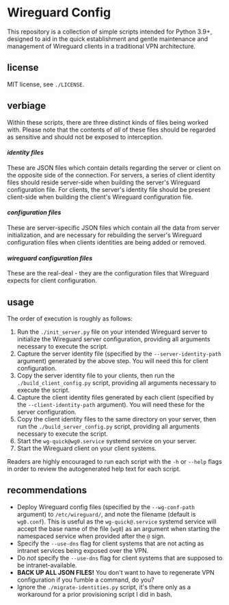# Wireguard Config

This repository is a collection of simple scripts intended for Python 3.9+, designed to aid in the quick establishment and gentle maintenance and management of Wireguard clients in a traditional VPN architecture.

## license

MIT license, see `./LICENSE`.

## verbiage

Within these scripts, there are three distinct kinds of files being worked with.  Please note that the contents of *all* of these files should be regarded as sensitive and should not be exposed to interception.

#### *identity files*

These are JSON files which contain details regarding the server or client on the opposite side of the connection.  For servers, a series of client identity files should reside server-side when building the server's Wireguard configuration file.  For clients, the server's identity file should be present client-side when building the client's Wireguard configuration file.

#### *configuration files*

These are server-specific JSON files which contain all the data from server initialization, and are necessary for rebuilding the server's Wireguard configuration files when clients identities are being added or removed.

#### *wireguard configuration files*

These are the real-deal - they are the configuration files that Wireguard expects for client configuration.

## usage

The order of execution is roughly as follows:

1. Run the `./init_server.py` file on your intended Wireguard server to initialize the Wireguard server configuration, providing all arguments necessary to execute the script.
2. Capture the server identity file (specified by the `--server-identity-path` argument) generated by the above step.  You will need this for client configuration.
3. Copy the server identity file to your clients, then run the `./build_client_config.py` script, providing all arguments necessary to execute the script.
4. Capture the client identity files generated by each client (specified by the `--client-identity-path` argument).  You will need these for the server configuration.
5. Copy the client identity files to the same directory on your server, then run the `./build_server_config.py` script, providing all arguments necessary to execute the script.
6. Start the `wg-quick@wg0.service` systemd service on your server.
7. Start the Wireguard client on your client systems.

Readers are highly encouraged to run each script with the `-h` or `--help` flags in order to review the autogenerated help text for each script.

## recommendations

- Deploy Wireguard config files (specified by the `--wg-conf-path` argument) to `/etc/wireguard/`, and note the filename (default is `wg0.conf`). This is useful as the `wg-quick@.service` systemd service will accept the base name of the file (`wg0`) as an argument when starting the namespaced service when provided after the `@` sign.
- Specify the `--use-dns` flag for client systems that are not acting as intranet services being exposed over the VPN.
- Do *not* specify the `--use-dns` flag for client systems that are supposed to be intranet-available.
- **BACK UP ALL JSON FILES!** You don't want to have to regenerate VPN configuration if you fumble a command, do you?
- Ignore the `./migrate-identities.py` script, it's there only as a workaround for a prior provisioning script I did in bash.
